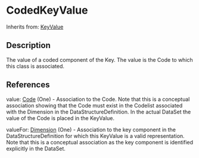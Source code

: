 
# CodedKeyValue

Inherits from: [KeyValue](KeyValue.md)



## Description

The value of a coded component of the Key. The value is the Code to which this class is associated.




## References

value: [Code](../Codelists/Code.md) (One) - Association to the Code. Note that this is a conceptual association showing that the Code must exist in the Codelist associated with the Dimension in the DataStructureDefinition. In the actual DataSet the value of the Code is placed in the KeyValue.

valueFor: [Dimension](Dimension.md) (One) - Association to the key component in the DataStructureDefinition for which this KeyValue is a valid representation. Note that this is a conceptual association as the key component is identified explicitly in the DataSet.




